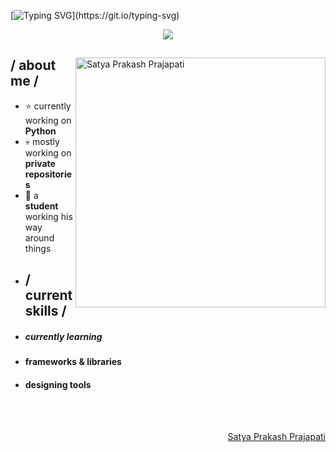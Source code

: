 [![Typing SVG](https://readme-typing-svg.demolab.com?font=Bungee+Spice&weight=500&size=32&duration=1500&pause=5&color=04D721&multiline=true&random=false&width=1024&height=150&lines=I+am+Satya+Prakash+Prajapati;I%E2%80%99m+interested+in+programming+and+hacking...;%F0%9F%8C%B1+I%E2%80%99m+currently+learning+python%2C+html%2C+c%2B%2B+....)](https://git.io/typing-svg)

<p align = center ><img src="[https://i.imgur.com/x6qU1kR.png](https://media.licdn.com/dms/image/D4D16AQFXbQ7nKuKwTA/profile-displaybackgroundimage-shrink_200_800/0/1678434281716?e=2147483647&v=beta&t=QGKwfdkk2mc0ua0hymNLpepWQJ-66hj-a3uRwZHRBtk)"> </p>

<div>

<img align="right" width="400" alt="Satya Prakash Prajapati" src="###"/>

<h2> / about me /</h2>
  
- ⭐ currently working on **Python**
- 💀 mostly working on **private repositories**
- 👾 a **student** working his way around things
- <h2> / current skills / </h2>
- <h5> currently learning </h5>
- <h4> frameworks & libraries </h4>
- <h4> designing tools </h4>
  </br></br>
  
<div align="right">
<a href="##">Satya Prakash Prajapati</a>
  </div>
  </div>
